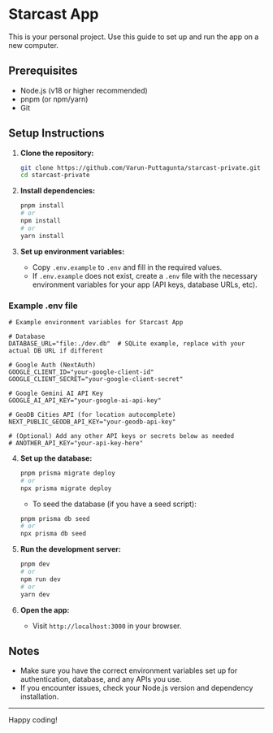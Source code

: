 # Starcast App

This is your personal project. Use this guide to set up and run the app on a new computer.

## Prerequisites
- Node.js (v18 or higher recommended)
- pnpm (or npm/yarn)
- Git

## Setup Instructions

1. **Clone the repository:**
   ```sh
   git clone https://github.com/Varun-Puttagunta/starcast-private.git
   cd starcast-private
   ```

2. **Install dependencies:**
   ```sh
   pnpm install
   # or
   npm install
   # or
   yarn install
   ```

3. **Set up environment variables:**
   - Copy `.env.example` to `.env` and fill in the required values.
   - If `.env.example` does not exist, create a `.env` file with the necessary environment variables for your app (API keys, database URLs, etc).

### Example .env file

```env
# Example environment variables for Starcast App

# Database
DATABASE_URL="file:./dev.db"  # SQLite example, replace with your actual DB URL if different

# Google Auth (NextAuth)
GOOGLE_CLIENT_ID="your-google-client-id"
GOOGLE_CLIENT_SECRET="your-google-client-secret"

# Google Gemini AI API Key
GOOGLE_AI_API_KEY="your-google-ai-api-key"

# GeoDB Cities API (for location autocomplete)
NEXT_PUBLIC_GEODB_API_KEY="your-geodb-api-key"

# (Optional) Add any other API keys or secrets below as needed
# ANOTHER_API_KEY="your-api-key-here"
```

4. **Set up the database:**
   ```sh
   pnpm prisma migrate deploy
   # or
   npx prisma migrate deploy
   ```
   - To seed the database (if you have a seed script):
   ```sh
   pnpm prisma db seed
   # or
   npx prisma db seed
   ```

5. **Run the development server:**
   ```sh
   pnpm dev
   # or
   npm run dev
   # or
   yarn dev
   ```

6. **Open the app:**
   - Visit `http://localhost:3000` in your browser.

## Notes
- Make sure you have the correct environment variables set up for authentication, database, and any APIs you use.
- If you encounter issues, check your Node.js version and dependency installation.

---

Happy coding! 
